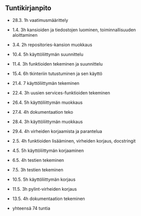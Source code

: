 ## Tuntikirjanpito

- 28.3. 1h vaatimusmäärittely
- 1.4. 3h kansioiden ja tiedostojen luominen, toiminnallisuuden aloittaminen
- 3.4. 2h repositories-kansion muokkaus
- 10.4. 5h käyttöliittymän suunnittelu
- 11.4. 3h funktioiden tekeminen ja suunnittelu
- 15.4. 6h tkinteriin tutustuminen ja sen käyttö
- 21.4. 7 käyttöliittymän tekeminen
- 22.4. 3h uusien services-funktioiden tekeminen
- 26.4. 5h käyttöliittymän muokkaus
- 27.4. 4h dokumentaation teko
- 28.4. 3h käyttöliittymän muokkaus
- 29.4. 4h virheiden korjaamista ja parantelua
- 2.5. 4h funktioiden lisääminen, virheiden korjaus, docstringit
- 4.5. 5h käyttöliittymän korjaaminen
- 6.5. 4h testien tekeminen
- 7.5. 3h testien tekeminen
- 10.5. 5h käyttöliittymän korjaus
- 11.5. 3h pylint-virheiden korjaus
- 13.5. 4h dokumentaation tekeminen

- yhteensä 74 tuntia
